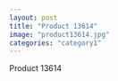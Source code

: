 ```yaml
---
layout: post
title: "Product 13614"
image: "product13614.jpg"
categories: "category1"
---
```

Product 13614
